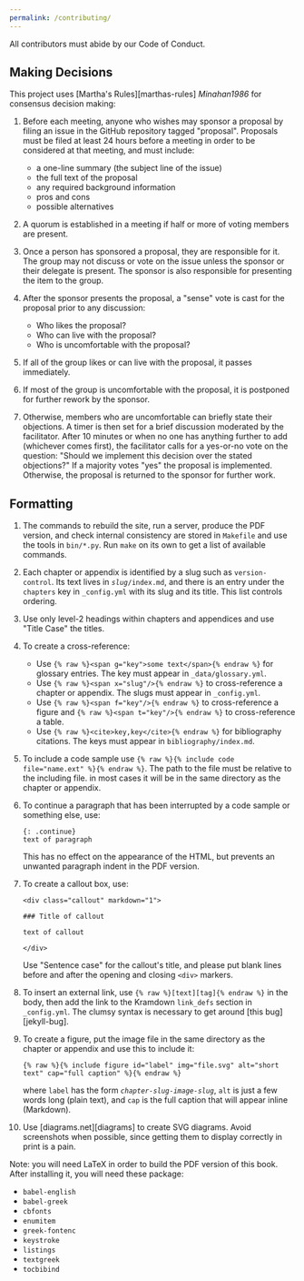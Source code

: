 ```yaml
---
permalink: /contributing/
---
```


All contributors must abide by our Code of Conduct.

## Making Decisions

This project uses [Martha's Rules][marthas-rules] <cite>Minahan1986</cite> for consensus decision making:

1.  Before each meeting, anyone who wishes may sponsor a proposal by filing an issue in the GitHub repository tagged "proposal".
    Proposals must be filed at least 24 hours before a meeting in order to be considered at that meeting, and must include:
    -   a one-line summary (the subject line of the issue)
    -   the full text of the proposal
    -   any required background information
    -   pros and cons
    -   possible alternatives

2.  A quorum is established in a meeting if half or more of voting members are present.

3.  Once a person has sponsored a proposal, they are responsible for it.
    The group may not discuss or vote on the issue unless the sponsor or their delegate is present.
    The sponsor is also responsible for presenting the item to the group.

4.  After the sponsor presents the proposal,
    a "sense" vote is cast for the proposal prior to any discussion:
    -   Who likes the proposal?
    -   Who can live with the proposal?
    -   Who is uncomfortable with the proposal?

5.  If all of the group likes or can live with the proposal,
    it passes immediately.

6.  If most of the group is uncomfortable with the proposal,
    it is postponed for further rework by the sponsor.

7.  Otherwise,
    members who are uncomfortable can briefly state their objections.
    A timer is then set for a brief discussion moderated by the facilitator.
    After 10 minutes or when no one has anything further to add (whichever comes first),
    the facilitator calls for a yes-or-no vote on the question:
    "Should we implement this decision over the stated objections?"
    If a majority votes "yes" the proposal is implemented.
    Otherwise, the proposal is returned to the sponsor for further work.

## Formatting

1.  The commands to rebuild the site, run a server, produce the PDF
    version, and check internal consistency are stored in `Makefile`
    and use the tools in `bin/*.py`. Run `make` on its own to get a list
    of available commands.

1.  Each chapter or appendix is identified by a slug such as `version-control`.
    Its text lives in <code><em>slug</em>/index.md</code>, and there is an entry
    under the `chapters` key in `_config.yml` with its slug and its title. This
    list controls ordering.

1.  Use only level-2 headings within chapters and appendices
    and use "Title Case" the titles.

1.  To create a cross-reference:
    -   Use `{% raw %}<span g="key">some text</span>{% endraw %}` for glossary entries.
        The key must appear in `_data/glossary.yml`.
    -   Use `{% raw %}<span x="slug"/>{% endraw %}` to cross-reference a chapter or appendix.
        The slugs must appear in `_config.yml`.
    -   Use `{% raw %}<span f="key"/>{% endraw %}` to cross-reference a figure
        and `{% raw %}<span t="key"/>{% endraw %}` to cross-reference a table.
    -   Use `{% raw %}<cite>key,key</cite>{% endraw %}` for bibliography citations.
        The keys must appear in `bibliography/index.md`.

1.  To include a code sample use
    `{% raw %}{% include code file="name.ext" %}{% endraw %}`.
    The path to the file must be relative to the including file. in most
    cases it will be in the same directory as the chapter or appendix.

1.  To continue a paragraph that has been interrupted by a code sample
    or something else, use:

    ```
    {: .continue}
    text of paragraph
    ```

    This has no effect on the appearance of the HTML, but prevents an
    unwanted paragraph indent in the PDF version.

1.  To create a callout box, use:

    ```
    <div class="callout" markdown="1">

    ### Title of callout

    text of callout

    </div>
    ```

    Use "Sentence case" for the callout's title, and please put blank
    lines before and after the opening and closing `<div>` markers.

1.  To insert an external link, use `{% raw %}[text][tag]{% endraw %}`
    in the body, then add the link to the Kramdown `link_defs` section
    in `_config.yml`. The clumsy syntax is necessary to get around
    [this bug][jekyll-bug].

1.  To create a figure, put the image file in the same directory as
    the chapter or appendix and use this to include it:

    ```
    {% raw %}{% include figure id="label" img="file.svg" alt="short text" cap="full caption" %}{% endraw %}
    ```

    where `label` has the form <code><em>chapter-slug</em>-<em>image-slug</em></code>,
    `alt` is just a few words long (plain text),
    and `cap` is the full caption that will appear inline (Markdown).

1.  Use [diagrams.net][diagrams] to create SVG diagrams.
    Avoid screenshots when possible,
    since getting them to display correctly in print is a pain.

Note: you will need LaTeX in order to build the PDF version of this book.
After installing it, you will need these package:

-   `babel-english`
-   `babel-greek`
-   `cbfonts`
-   `enumitem`
-   `greek-fontenc`
-   `keystroke`
-   `listings`
-   `textgreek`
-   `tocbibind`
